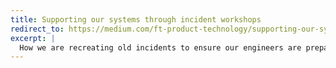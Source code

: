 ```yaml
---
title: Supporting our systems through incident workshops
redirect_to: https://medium.com/ft-product-technology/supporting-our-systems-through-incident-workshops-c0d22a4290b9
excerpt: |
  How we are recreating old incidents to ensure our engineers are prepared for the unexpected.
---
```

